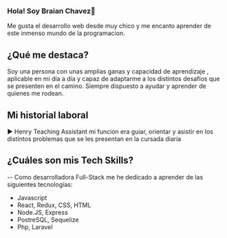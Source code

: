 
### Hola! Soy Braian Chavez🙋
Me gusta el desarrollo web desde muy chico y me encanto aprender de este inmenso mundo de la programacion. 

## ¿Qué me destaca? 
Soy una persona con unas amplias ganas y capacidad de aprendizaje , aplicable en mi día a día y capaz de adaptarme a los distintos desafíos que se presenten en el camino. Siempre dispuesto a ayudar y aprender de quienes me rodean.

## Mi historial laboral 
 ► Henry Teaching Assistant 
 mi funcion era guiar, orientar y asistir en los distintos problemas que se les presentan en la 
 cursada diaria 

## ¿Cuáles son mis Tech Skills? 
-- Como desarrolladora Full-Stack me he dedicado a aprender de las siguientes tecnologías:
- Javascript 
- React, Redux, CSS, HTML 
- Node.JS, Express 
- PostreSQL, Sequelize 
- Php, Laravel




<!--
**Brai99chavez/Brai99chavez** is a ✨ _special_ ✨ repository because its `README.md` (this file) appears on your GitHub profile.

Here are some ideas to get you started:

- 🔭 I’m currently working on ...
- 🌱 I’m currently learning ...
- 👯 I’m looking to collaborate on ...
- 🤔 I’m looking for help with ...
- 💬 Ask me about ...
- 📫 How to reach me: ...
- 😄 Pronouns: ...
- ⚡ Fun fact: ...
-->
